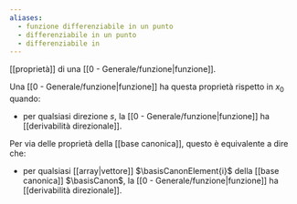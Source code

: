 ```yaml
---
aliases:
  - funzione differenziabile in un punto
  - differenziabile in un punto
  - differenziabile in
---
```


[[proprietà]] di una [[0 - Generale/funzione|funzione]].

Una [[0 - Generale/funzione|funzione]] ha questa proprietà rispetto in $x_0$ quando:
- per qualsiasi direzione $s$, la [[0 - Generale/funzione|funzione]] ha [[derivabilità direzionale]].

Per via delle proprietà della [[base canonica]], questo è equivalente a dire che:
- per qualsiasi [[array|vettore]] $\basisCanonElement{i}$ della [[base canonica]] $\basisCanon$, la [[0 - Generale/funzione|funzione]] ha [[derivabilità direzionale]].
